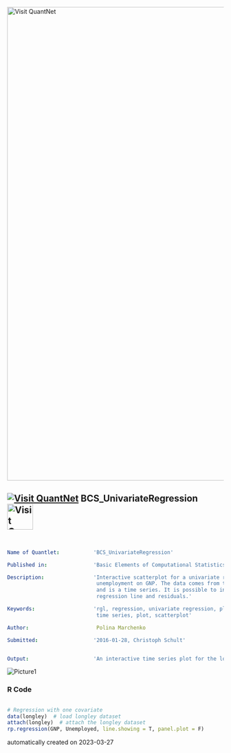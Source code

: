 [<img src="https://github.com/QuantLet/Styleguide-and-FAQ/blob/master/pictures/banner.png" width="1100" alt="Visit QuantNet">](http://quantlet.de/)

## [<img src="https://github.com/QuantLet/Styleguide-and-FAQ/blob/master/pictures/qloqo.png" alt="Visit QuantNet">](http://quantlet.de/) **BCS_UnivariateRegression** [<img src="https://github.com/QuantLet/Styleguide-and-FAQ/blob/master/pictures/QN2.png" width="60" alt="Visit QuantNet 2.0">](http://quantlet.de/)

```yaml


Name of Quantlet:           'BCS_UnivariateRegression'

Published in:               'Basic Elements of Computational Statistics'

Description:                'Interactive scatterplot for a univariate regression of
                             unemployment on GNP. The data comes from the longley dataset
                             and is a time series. It is possible to include and exclude the
                             regression line and residuals.'

Keywords:                   'rgl, regression, univariate regression, plot, continuous,
                             time series, plot, scatterplot'

Author:                      Polina Marchenko

Submitted:                  '2016-01-28, Christoph Schult'


Output:                     'An interactive time series plot for the longley dataset.'

```

![Picture1](BCS_UnivariateRegression.png)

### R Code
```r

# Regression with one covariate
data(longley)  # load longley dataset
attach(longley)  # attach the longley dataset
rp.regression(GNP, Unemployed, line.showing = T, panel.plot = F)
```

automatically created on 2023-03-27